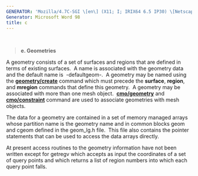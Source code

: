 ```yaml
---
GENERATOR: 'Mozilla/4.7C-SGI \[en\] (X11; I; IRIX64 6.5 IP30) \[Netscape\]'
Generator: Microsoft Word 98
title: c
---
```


 

> **e. Geometries**

A geometry consists of a set of surfaces and regions that are defined in
terms of existing surfaces.  A name is associated with the geometry data
and the default name is  -defaultgeom-.  A geometry may be named using
the **[geometry/create](geom_create.html)** command which must precede
the **surface**, **region**, and **mregion** commands that define this
geometry.  A geometry may be associated with more than one mesh object. 
**[cmo/geometry](commands/cmo/cmo_geom.html)** and
**[cmo/constraint](commands/cmo/cmo_constraint.html)** command are used
to associate geometries with mesh objects.

The data for a geometry are contained in a set of memory managed arrays
whose partition name is the geometry name and in common blocks geom and
cgeom defined in the geom\_lg.h file.  This file also contains the
pointer statements that can be used to access the data arrays directly.

At present access routines to the geometry information have not been
written except for getregv which accepts as input the coordinates of a
set of query points and which returns a list of region numbers into
which each query point falls.
